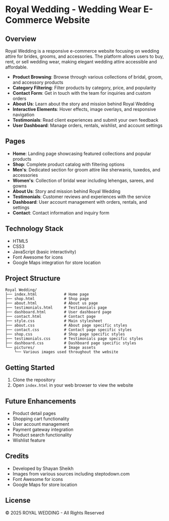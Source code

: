 # Royal Wedding - Wedding Wear E-Commerce Website

## Overview
Royal Wedding is a responsive e-commerce website focusing on wedding attire for brides, grooms, and accessories. The platform allows users to buy, rent, or sell wedding wear, making elegant wedding attire accessible and affordable.

- **Product Browsing**: Browse through various collections of bridal, groom, and accessory products
- **Category Filtering**: Filter products by category, price, and popularity
- **Contact Form**: Get in touch with the team for inquiries and custom orders
- **About Us**: Learn about the story and mission behind Royal Wedding
- **Interactive Elements**: Hover effects, image overlays, and responsive navigation
- **Testimonials**: Read client experiences and submit your own feedback
- **User Dashboard**: Manage orders, rentals, wishlist, and account settings

## Pages
- **Home**: Landing page showcasing featured collections and popular products
- **Shop**: Complete product catalog with filtering options
- **Men's**: Dedicated section for groom attire like sherwanis, tuxedos, and accessories
- **Women's**: Collection of bridal wear including lehengas, sarees, and gowns
- **About Us**: Story and mission behind Royal Wedding
- **Testimonials**: Customer reviews and experiences with the service
- **Dashboard**: User account management with orders, rentals, and settings
- **Contact**: Contact information and inquiry form

## Technology Stack
- HTML5
- CSS3
- JavaScript (basic interactivity)
- Font Awesome for icons
- Google Maps integration for store location

## Project Structure
```
Royal Wedding/
├── index.html            # Home page
├── shop.html             # Shop page
├── about.html            # About us page
├── testimonials.html     # Testimonials page
├── dashboard.html        # User dashboard page
├── contact.html          # Contact page
├── style.css             # Main stylesheet
├── about.css             # About page specific styles
├── contact.css           # Contact page specific styles
├── shop.css              # Shop page specific styles
├── testimonials.css      # Testimonials page specific styles
├── dashboard.css         # Dashboard page specific styles
└── pictures/             # Image assets
    └── Various images used throughout the website
```

## Getting Started
1. Clone the repository
2. Open `index.html` in your web browser to view the website

## Future Enhancements
- Product detail pages
- Shopping cart functionality
- User account management
- Payment gateway integration
- Product search functionality
- Wishlist feature

## Credits
- Developed by Shayan Sheikh
- Images from various sources including steptodown.com
- Font Awesome for icons
- Google Maps for store location

## License
© 2025 ROYAL WEDDING - All Rights Reserved 